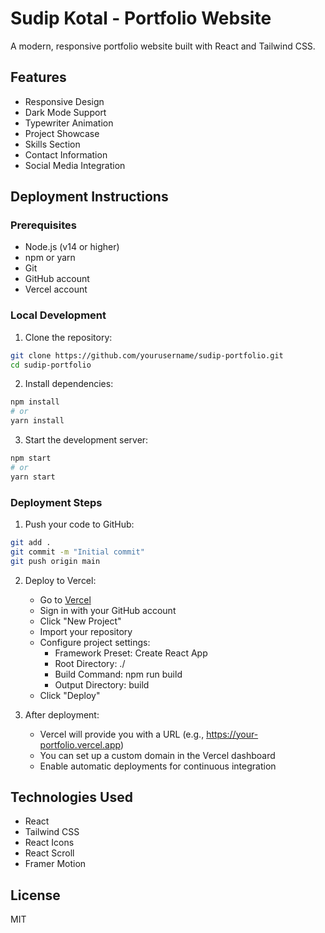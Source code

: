 # Sudip Kotal - Portfolio Website

A modern, responsive portfolio website built with React and Tailwind CSS.

## Features

- Responsive Design
- Dark Mode Support
- Typewriter Animation
- Project Showcase
- Skills Section
- Contact Information
- Social Media Integration

## Deployment Instructions

### Prerequisites

- Node.js (v14 or higher)
- npm or yarn
- Git
- GitHub account
- Vercel account

### Local Development

1. Clone the repository:
```bash
git clone https://github.com/yourusername/sudip-portfolio.git
cd sudip-portfolio
```

2. Install dependencies:
```bash
npm install
# or
yarn install
```

3. Start the development server:
```bash
npm start
# or
yarn start
```

### Deployment Steps

1. Push your code to GitHub:
```bash
git add .
git commit -m "Initial commit"
git push origin main
```

2. Deploy to Vercel:
   - Go to [Vercel](https://vercel.com)
   - Sign in with your GitHub account
   - Click "New Project"
   - Import your repository
   - Configure project settings:
     - Framework Preset: Create React App
     - Root Directory: ./
     - Build Command: npm run build
     - Output Directory: build
   - Click "Deploy"

3. After deployment:
   - Vercel will provide you with a URL (e.g., https://your-portfolio.vercel.app)
   - You can set up a custom domain in the Vercel dashboard
   - Enable automatic deployments for continuous integration

## Technologies Used

- React
- Tailwind CSS
- React Icons
- React Scroll
- Framer Motion

## License

MIT
